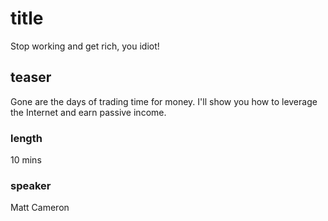 # title
Stop working and get rich, you idiot!

## teaser
Gone are the days of trading time for money. I'll show you how to leverage the Internet and earn passive income.

### length
10 mins

### speaker
Matt Cameron